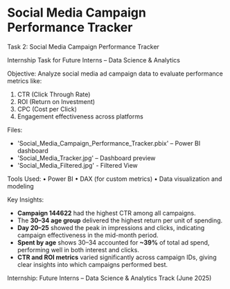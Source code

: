 # Social Media Campaign Performance Tracker
Task 2: Social Media Campaign Performance Tracker

Internship Task for Future Interns – Data Science & Analytics

Objective:
Analyze social media ad campaign data to evaluate performance metrics like:
1.  CTR (Click Through Rate)
2.  ROI (Return on Investment)
3.  CPC (Cost per Click)
4.  Engagement effectiveness across platforms

Files:
- 'Social_Media_Campaign_Performance_Tracker.pbix' – Power BI dashboard
- 'Social_Media_Tracker.jpg' – Dashboard preview
- 'Social_Media_Filtered.jpg' - Filtered View

Tools Used:
• Power BI
• DAX (for custom metrics)
• Data visualization and modeling

Key Insights:
- **Campaign 144622** had the highest CTR among all campaigns.
- The **30–34 age group** delivered the highest return per unit of spending.
- **Day 20–25** showed the peak in impressions and clicks, indicating campaign effectiveness in the mid-month period.
- **Spent by age** shows 30–34 accounted for **~39%** of total ad spend, performing well in both interest and clicks.
- **CTR and ROI metrics** varied significantly across campaign IDs, giving clear insights into which campaigns performed best.

Internship:
Future Interns – Data Science & Analytics Track (June 2025)
